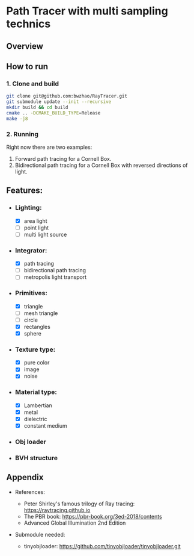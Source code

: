 # Path Tracer with multi sampling technics
## Overview


## How to run
### 1. Clone and build
```sh
git clone git@github.com:bwzhao/RayTracer.git
git submodule update --init --recursive
mkdir build && cd build
cmake .. -DCMAKE_BUILD_TYPE=Release
make -j8
```
### 2. Running
Right now there are two examples:
1. Forward path tracing for a Cornell Box.
2. Bidirectional path tracing for a Cornell Box with reversed directions of light.

## Features:
* ### Lighting: 
  * [x] area light
  * [ ] point light
  * [ ] multi light source
* ### Integrator:
  * [x] path tracing
  * [ ] bidirectional path tracing
  * [ ] metropolis light transport
* ### Primitives: 
  * [x] triangle
  * [ ] mesh triangle
  * [ ] circle
  * [x] rectangles
  * [x] sphere
* ### Texture type:
  * [x] pure color
  * [x] image
  * [x] noise
* ### Material type:
  * [x] Lambertian
  * [x] metal
  * [x] dielectric
  * [x] constant medium
* ### Obj loader
* ### BVH structure

## Appendix
* References:
    * Peter Shirley's famous trilogy of Ray tracing: https://raytracing.github.io
    * The PBR book: https://pbr-book.org/3ed-2018/contents
    * Advanced Global Illumination 2nd Edition

* Submodule needed: 
    * tinyobjloader: https://github.com/tinyobjloader/tinyobjloader.git